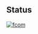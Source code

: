 ## Status

[![fcom](https://catalog.flipperzero.one/application/fcom/widget)](https://catalog.flipperzero.one/application/fcom/page)